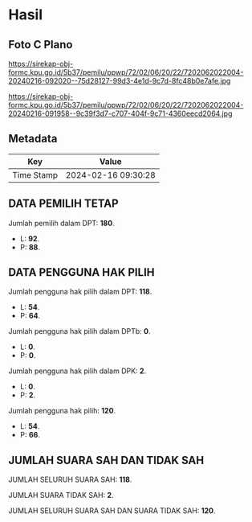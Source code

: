 # Hasil

## Foto C Plano

https://sirekap-obj-formc.kpu.go.id/5b37/pemilu/ppwp/72/02/06/20/22/7202062022004-20240216-092020--75d28127-99d3-4e1d-9c7d-8fc48b0e7afe.jpg

https://sirekap-obj-formc.kpu.go.id/5b37/pemilu/ppwp/72/02/06/20/22/7202062022004-20240216-091958--9c39f3d7-c707-404f-9c71-4360eecd2064.jpg


## Metadata

| Key        | Value               |
| ---------- | ------------------- |
| Time Stamp | 2024-02-16 09:30:28 |


## DATA PEMILIH TETAP

Jumlah pemilih dalam DPT: **180**.
 * L: **92**.
 * P: **88**.

## DATA PENGGUNA HAK PILIH

Jumlah pengguna hak pilih dalam DPT: **118**.
 * L: **54**.
 * P: **64**.

Jumlah pengguna hak pilih dalam DPTb: **0**.
 * L: **0**.
 * P: **0**.

Jumlah pengguna hak pilih dalam DPK: **2**.
 * L: **0**.
 * P: **2**.

Jumlah pengguna hak pilih: **120**.
 * L: **54**.
 * P: **66**.

## JUMLAH SUARA SAH DAN TIDAK SAH

JUMLAH SELURUH SUARA SAH: **118**.

JUMLAH SUARA TIDAK SAH: **2**.

JUMLAH SELURUH SUARA SAH DAN SUARA TIDAK SAH: **120**.


